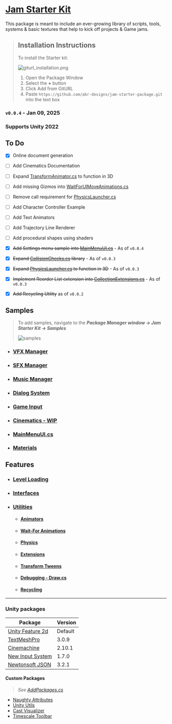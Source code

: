 # [Jam Starter Kit](https://abr-designs.github.io/jam-starter-package/)
This package is meant to include an ever-growing library of scripts, tools, systems & basic textures that help to kick off
projects & Game jams.

> ## Installation Instructions
> To install the Starter kit:
> 
> ![giturl_installation.png](Documentation~/Images/giturl_installation.png)
> 1. Open the Package Window
> 2. Select the **+** button
> 3. Click Add from GitURL
> 4. Paste `https://github.com/abr-designs/jam-starter-package.git` into the text box


### `v0.0.4` - Jan 09, 2025
### Supports Unity 2022

## To Do
- [x] Online document generation
- [ ] Add Cinematics Documentation
- [ ] Expand [TransformAnimator.cs](Runtime/Scripts/Utilities/Animations/TransformAnimator.cs) to function in 3D
- [ ] Add missing Gizmos into [WaitForUIMoveAnimations.cs](Runtime/Scripts/Utilities/WaitForAnimations/WaitForUIMoveAnimations.cs)
- [ ] Remove call requirement for [PhysicsLauncher.cs](Runtime/Scripts/Utilities/Physics/PhysicsLauncher.cs)
- [ ] Add Character Controller Example
- [ ] Add Text Animators
- [ ] Add Trajectory Line Renderer
- [ ] Add procedural shapes using shaders
- [x] ~~Add Settings menu sample into [MainMenuUI.cs](Samples~/MainMenu/MainMenuUI.cs)~~ - As of `v0.0.4`
- [x] ~~Expand [CollisionChecks.cs](Runtime/Scripts/Utilities/Physics/CollisionChecks.cs) library~~ - As of `v0.0.3`
- [x] ~~Expand [PhysicsLauncher.cs](Runtime/Scripts/Utilities/Physics/PhysicsLauncher.cs) to function in 3D~~ - As of `v0.0.3`
- [x] ~~Implement Reorder List extension into [CollectionExtensions.cs](Runtime/Scripts/Utilities/extensions/CollectionExtensions.cs)~~ - As of `v0.0.3`
- [x] ~~Add Recycling Utility~~ as of `v0.0.2`



## Samples
> To add samples, navigate to the **_Package Manager window → Jam Starter Kit → Samples_**
> 
> ![samples](Documentation~/Images/samples_tutorial.png)

- ### [VFX Manager](Documentation~/Samples/vfx-manager.md)
- ### [SFX Manager](Documentation~/Samples/sfx-manager.md)
- ### [Music Manager](Documentation~/Samples/music-manager.md)
- ### [Dialog System](Documentation~/Samples/dialog-system.md)
- ### [Game Input](Documentation~/Samples/game-input.md)
- ### [Cinematics - WIP](Documentation~/Samples/cinematics.md)
- ### [MainMenuUI.cs](Samples~/MainMenu/MainMenuUI.cs)
- ### [Materials](Documentation~/Samples/samples-materials.md)

## Features
- ### [Level Loading](Documentation~/Levels.md)
- ### [Interfaces](Documentation~/Interfaces.md)
- ### [Utilities](Documentation~/Utilities.md)
  - #### [Animators](Documentation~/Utilities/utilities-animators.md)
  - #### [Wait-For Animations](Documentation~/Utilities/utilities-wait-animation.md)
  - #### [Physics](Documentation~/Utilities/utilities-physics.md)
  - #### [Extensions](Documentation~/Utilities/utilities-extensions.md)
  - #### [Transform Tweens](Documentation~/Utilities/utilities-extensions-transform.md)
  - #### [Debugging - Draw.cs](Documentation~/Utilities/utilities-draw.md)
  - #### [Recycling](Documentation~/Utilities/utilities-recycling.md)

---

### Unity packages

| Package          | Version |
|------------------|---------|
| [Unity Feature 2d](https://docs.unity3d.com/6000.0/Documentation/Manual/2DFeature.html) | Default |
| [TextMeshPro](https://docs.unity3d.com/Packages/com.unity.ugui@2.0/manual/TextMeshPro/index.html)   | 3.0.9   |
| [Cinemachine](https://docs.unity3d.com/Packages/com.unity.cinemachine@2.3/manual/CinemachineOverview.html)    | 2.10.1  |
| [New Input System](https://docs.unity3d.com/Packages/com.unity.inputsystem@1.11/manual/index.html) | 1.7.0   |
| [Newtonsoft JSON](https://docs.unity3d.com/Packages/com.unity.nuget.newtonsoft-json@3.2/manual/index.html) | 3.2.1   |

#### Custom Packages
> _See [AddPackages.cs](Editor/AddPackages.cs)_
- [Naughty Attributes](https://github.com/dbrizov/NaughtyAttributes)
- [Unity Utils](https://github.com/ayellowpaper/SerializedDictionary)
- [Cast Visualizer](https://www.bgtools.de/page/castvisualizer-manual/)
- [Timescale Toolbar](https://assetstore.unity.com/packages/tools/utilities/timescale-toolbar-291564?srsltid=AfmBOorUkK2rYmOyD1nEe3st6saUWgPJvKqNkvB6vEWthLqgC344A70Y)